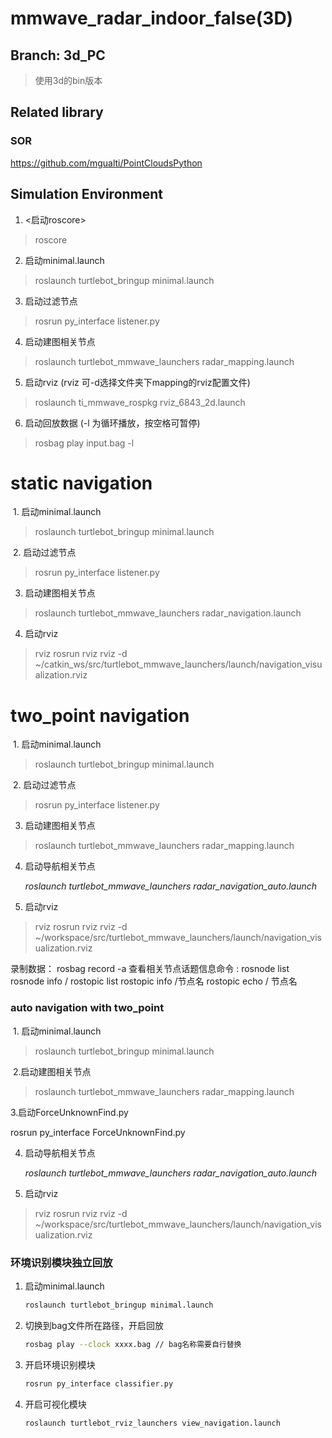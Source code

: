 # mmwave_radar_indoor_false(3D)

## Branch: 3d_PC
> 使用3d的bin版本

## Related library
### SOR
https://github.com/mgualti/PointCloudsPython


## Simulation Environment
1. <启动roscore>
> roscore
2. 启动minimal.launch
> roslaunch turtlebot_bringup minimal.launch
3. 启动过滤节点
> rosrun py_interface listener.py
4. 启动建图相关节点
> roslaunch turtlebot_mmwave_launchers radar_mapping.launch
5. 启动rviz (rviz 可-d选择文件夹下mapping的rviz配置文件)
> roslaunch ti_mmwave_rospkg rviz_6843_2d.launch
6. 启动回放数据 (-l 为循环播放，按空格可暂停)
> rosbag play input.bag -l

# static navigation

​	1. 启动minimal.launch

> roslaunch turtlebot_bringup minimal.launch

​	2. 启动过滤节点

> rosrun py_interface listener.py

3. 启动建图相关节点

> roslaunch turtlebot_mmwave_launchers radar_navigation.launch

4. 启动rviz 

> rviz rosrun rviz rviz -d ~/catkin_ws/src/turtlebot_mmwave_launchers/launch/navigation_visualization.rviz

# two_point navigation

​	1. 启动minimal.launch

> roslaunch turtlebot_bringup minimal.launch

​	2. 启动过滤节点

> rosrun py_interface listener.py

3. 启动建图相关节点

> roslaunch turtlebot_mmwave_launchers radar_mapping.launch

4. 启动导航相关节点

   *roslaunch turtlebot_mmwave_launchers radar_navigation_auto.launch*

5. 启动rviz 

> rviz rosrun rviz rviz -d ~/workspace/src/turtlebot_mmwave_launchers/launch/navigation_visualization.rviz

录制数据：
rosbag record -a
查看相关节点话题信息命令 :
rosnode list
rosnode info /
rostopic list
rostopic info /节点名
rostopic echo / 节点名

### auto navigation with two_point

​	1. 启动minimal.launch

> roslaunch turtlebot_bringup minimal.launch

​    2.启动建图相关节点

> roslaunch turtlebot_mmwave_launchers radar_mapping.launch

  3.启动ForceUnknownFind.py

rosrun py_interface ForceUnknownFind.py

4. 启动导航相关节点

   *roslaunch turtlebot_mmwave_launchers radar_navigation_auto.launch*

5. 启动rviz 

> rviz rosrun rviz rviz -d ~/workspace/src/turtlebot_mmwave_launchers/launch/navigation_visualization.rviz

### 环境识别模块独立回放

1. 启动minimal.launch

   ```bash
   roslaunch turtlebot_bringup minimal.launch
   ```

2. 切换到bag文件所在路径，开启回放

   ```bash
   rosbag play --clock xxxx.bag // bag名称需要自行替换
   ```

3. 开启环境识别模块

   ```bash
   rosrun py_interface classifier.py
   ```

4. 开启可视化模块

   ```bash
   roslaunch turtlebot_rviz_launchers view_navigation.launch
   ```

   

